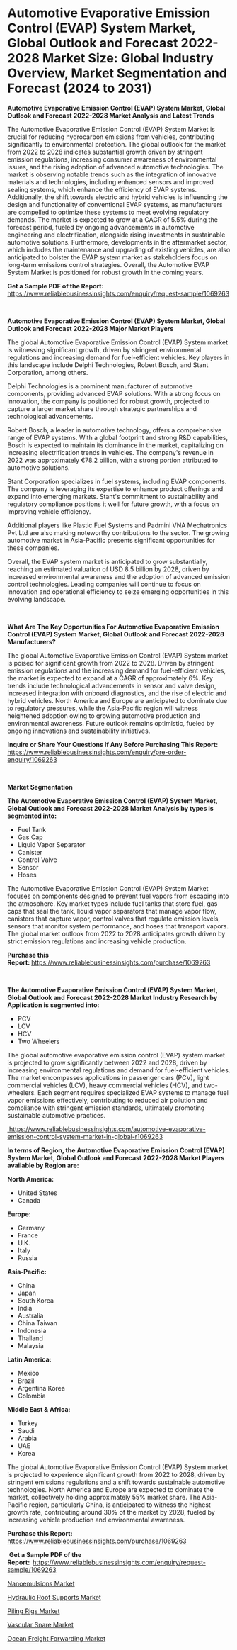 <p><h1>Automotive Evaporative Emission Control (EVAP) System Market, Global Outlook and Forecast 2022-2028 Market Size: Global Industry Overview, Market Segmentation and Forecast (2024 to 2031)</h1></p><p><strong>Automotive Evaporative Emission Control (EVAP) System Market, Global Outlook and Forecast 2022-2028 Market Analysis and Latest Trends</strong></p>
<p><p>The Automotive Evaporative Emission Control (EVAP) System Market is crucial for reducing hydrocarbon emissions from vehicles, contributing significantly to environmental protection. The global outlook for the market from 2022 to 2028 indicates substantial growth driven by stringent emission regulations, increasing consumer awareness of environmental issues, and the rising adoption of advanced automotive technologies. The market is observing notable trends such as the integration of innovative materials and technologies, including enhanced sensors and improved sealing systems, which enhance the efficiency of EVAP systems. Additionally, the shift towards electric and hybrid vehicles is influencing the design and functionality of conventional EVAP systems, as manufacturers are compelled to optimize these systems to meet evolving regulatory demands. The market is expected to grow at a CAGR of 5.5% during the forecast period, fueled by ongoing advancements in automotive engineering and electrification, alongside rising investments in sustainable automotive solutions. Furthermore, developments in the aftermarket sector, which includes the maintenance and upgrading of existing vehicles, are also anticipated to bolster the EVAP system market as stakeholders focus on long-term emissions control strategies. Overall, the Automotive EVAP System Market is positioned for robust growth in the coming years.</p></p>
<p><strong>Get a Sample PDF of the Report:&nbsp;</strong> <a href="https://www.reliablebusinessinsights.com/enquiry/request-sample/1069263">https://www.reliablebusinessinsights.com/enquiry/request-sample/1069263</a></p>
<p>&nbsp;</p>
<p><strong>Automotive Evaporative Emission Control (EVAP) System Market, Global Outlook and Forecast 2022-2028 Major Market Players</strong></p>
<p><p>The global Automotive Evaporative Emission Control (EVAP) System market is witnessing significant growth, driven by stringent environmental regulations and increasing demand for fuel-efficient vehicles. Key players in this landscape include Delphi Technologies, Robert Bosch, and Stant Corporation, among others.</p><p>Delphi Technologies is a prominent manufacturer of automotive components, providing advanced EVAP solutions. With a strong focus on innovation, the company is positioned for robust growth, projected to capture a larger market share through strategic partnerships and technological advancements.</p><p>Robert Bosch, a leader in automotive technology, offers a comprehensive range of EVAP systems. With a global footprint and strong R&D capabilities, Bosch is expected to maintain its dominance in the market, capitalizing on increasing electrification trends in vehicles. The company's revenue in 2022 was approximately €78.2 billion, with a strong portion attributed to automotive solutions.</p><p>Stant Corporation specializes in fuel systems, including EVAP components. The company is leveraging its expertise to enhance product offerings and expand into emerging markets. Stant's commitment to sustainability and regulatory compliance positions it well for future growth, with a focus on improving vehicle efficiency.</p><p>Additional players like Plastic Fuel Systems and Padmini VNA Mechatronics Pvt Ltd are also making noteworthy contributions to the sector. The growing automotive market in Asia-Pacific presents significant opportunities for these companies.</p><p>Overall, the EVAP system market is anticipated to grow substantially, reaching an estimated valuation of USD 8.5 billion by 2028, driven by increased environmental awareness and the adoption of advanced emission control technologies. Leading companies will continue to focus on innovation and operational efficiency to seize emerging opportunities in this evolving landscape.</p></p>
<p>&nbsp;</p>
<p><strong>What Are The Key Opportunities For Automotive Evaporative Emission Control (EVAP) System Market, Global Outlook and Forecast 2022-2028 Manufacturers?</strong></p>
<p><p>The global Automotive Evaporative Emission Control (EVAP) System market is poised for significant growth from 2022 to 2028. Driven by stringent emission regulations and the increasing demand for fuel-efficient vehicles, the market is expected to expand at a CAGR of approximately 6%. Key trends include technological advancements in sensor and valve design, increased integration with onboard diagnostics, and the rise of electric and hybrid vehicles. North America and Europe are anticipated to dominate due to regulatory pressures, while the Asia-Pacific region will witness heightened adoption owing to growing automotive production and environmental awareness. Future outlook remains optimistic, fueled by ongoing innovations and sustainability initiatives.</p></p>
<p><strong>Inquire or Share Your Questions If Any Before Purchasing This Report:</strong> <a href="https://www.reliablebusinessinsights.com/enquiry/pre-order-enquiry/1069263">https://www.reliablebusinessinsights.com/enquiry/pre-order-enquiry/1069263</a></p>
<p>&nbsp;</p>
<p><strong>Market Segmentation</strong></p>
<p><strong>The Automotive Evaporative Emission Control (EVAP) System Market, Global Outlook and Forecast 2022-2028 Market Analysis by types is segmented into:</strong></p>
<p><ul><li>Fuel Tank</li><li>Gas Cap</li><li>Liquid Vapor Separator</li><li>Canister</li><li>Control Valve</li><li>Sensor</li><li>Hoses</li></ul></p>
<p><p>The Automotive Evaporative Emission Control (EVAP) System Market focuses on components designed to prevent fuel vapors from escaping into the atmosphere. Key market types include fuel tanks that store fuel, gas caps that seal the tank, liquid vapor separators that manage vapor flow, canisters that capture vapor, control valves that regulate emission levels, sensors that monitor system performance, and hoses that transport vapors. The global market outlook from 2022 to 2028 anticipates growth driven by strict emission regulations and increasing vehicle production.</p></p>
<p><strong>Purchase this Report:&nbsp;</strong><a href="https://www.reliablebusinessinsights.com/purchase/1069263">https://www.reliablebusinessinsights.com/purchase/1069263</a></p>
<p>&nbsp;</p>
<p><strong>The Automotive Evaporative Emission Control (EVAP) System Market, Global Outlook and Forecast 2022-2028 Market Industry Research by Application is segmented into:</strong></p>
<p><ul><li>PCV</li><li>LCV</li><li>HCV</li><li>Two Wheelers</li></ul></p>
<p><p>The global automotive evaporative emission control (EVAP) system market is projected to grow significantly between 2022 and 2028, driven by increasing environmental regulations and demand for fuel-efficient vehicles. The market encompasses applications in passenger cars (PCV), light commercial vehicles (LCV), heavy commercial vehicles (HCV), and two-wheelers. Each segment requires specialized EVAP systems to manage fuel vapor emissions effectively, contributing to reduced air pollution and compliance with stringent emission standards, ultimately promoting sustainable automotive practices.</p></p>
<p><a href="https://www.reliablebusinessinsights.com/automotive-evaporative-emission-control-system-market-in-global-r1069263">&nbsp;https://www.reliablebusinessinsights.com/automotive-evaporative-emission-control-system-market-in-global-r1069263</a></p>
<p><strong>In terms of Region, the Automotive Evaporative Emission Control (EVAP) System Market, Global Outlook and Forecast 2022-2028 Market Players available by Region are:</strong></p>
<p>
    <p> <strong> North America: </strong>
        <ul>
            <li>United States</li>
            <li>Canada</li>
        </ul>
        </p> 
    <p> <strong> Europe: </strong>
        <ul>
            <li>Germany</li>
            <li>France</li>
            <li>U.K.</li>
            <li>Italy</li>
            <li>Russia</li>
        </ul>
        </p> 
    <p> <strong> Asia-Pacific: </strong>
        <ul>
            <li>China</li>
            <li>Japan</li>
            <li>South Korea</li>
            <li>India</li>
            <li>Australia</li>
            <li>China Taiwan</li>
            <li>Indonesia</li>
            <li>Thailand</li>
            <li>Malaysia</li>
        </ul>
        </p> 
    <p> <strong> Latin America: </strong>
        <ul>
            <li>Mexico</li>
            <li>Brazil</li>
            <li>Argentina Korea</li>
            <li>Colombia</li>
        </ul>
        </p> 
    <p> <strong> Middle East & Africa: </strong>
        <ul>
            <li>Turkey</li>
            <li>Saudi</li>
            <li>Arabia</li>
            <li>UAE</li>
            <li>Korea</li>
        </ul>
    </p>
    </p>
<p><p>The global Automotive Evaporative Emission Control (EVAP) System market is projected to experience significant growth from 2022 to 2028, driven by stringent emissions regulations and a shift towards sustainable automotive technologies. North America and Europe are expected to dominate the market, collectively holding approximately 55% market share. The Asia-Pacific region, particularly China, is anticipated to witness the highest growth rate, contributing around 30% of the market by 2028, fueled by increasing vehicle production and environmental awareness.</p></p>
<p><strong>Purchase this Report: </strong><a href="https://www.reliablebusinessinsights.com/purchase/1069263">https://www.reliablebusinessinsights.com/purchase/1069263</a></p>
<p>&nbsp;<strong>Get a Sample PDF of the Report:&nbsp;&nbsp;</strong><a href="https://www.reliablebusinessinsights.com/enquiry/request-sample/1069263">https://www.reliablebusinessinsights.com/enquiry/request-sample/1069263</a></p>
<p><strong></strong></p>
<p><p><a href="https://www.linkedin.com/pulse/nanoemulsions-market-indicators-size-regional-breakdown-pbeze?trackingId=oKynCuPMQRCmxU4DYe3TBQ%3D%3D">Nanoemulsions Market</a></p><p><a href="https://www.linkedin.com/pulse/global-hydraulic-roof-supports-industry-research-report-competitive-c4g7e?trackingId=3dIYDPV4QVGT%2FCFL2%2BmUmQ%3D%3D">Hydraulic Roof Supports Market</a></p><p><a href="https://www.linkedin.com/pulse/piling-rigs-market-size-type-small-sized-torque-less-than-xeoue?trackingId=l7XU1UUPQTml07XA81tnog%3D%3D">Piling Rigs Market</a></p><p><a href="https://www.linkedin.com/pulse/vascular-snare-market-growth-segmentation-regional-analysis-bvyce?trackingId=AP%2B8UXekQfiqpeO2A66PgA%3D%3D">Vascular Snare Market</a></p><p><a href="https://www.linkedin.com/pulse/global-ocean-freight-forwarding-market-sector-types-applications-a70ke?trackingId=ZwfFd94mTmaXumv90Te6rw%3D%3D">Ocean Freight Forwarding Market</a></p></p>